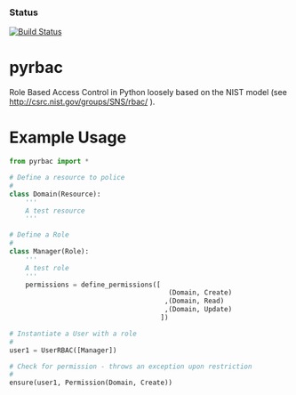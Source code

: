 ### Status
[![Build Status](https://travis-ci.org/jldupont/pyrbac.svg?branch=master)](https://travis-ci.org/jldupont/pyrbac)

pyrbac
======

Role Based Access Control in Python loosely based on the NIST model (see http://csrc.nist.gov/groups/SNS/rbac/ ).

Example Usage
=============

```python
from pyrbac import *

# Define a resource to police
#
class Domain(Resource):
    '''
    A test resource
    '''

# Define a Role
#
class Manager(Role):
    '''
    A test role
    '''
    permissions = define_permissions([
                                        (Domain, Create)
                                       ,(Domain, Read)
                                       ,(Domain, Update)
                                      ])

# Instantiate a User with a role
#
user1 = UserRBAC([Manager])

# Check for permission - throws an exception upon restriction
#                
ensure(user1, Permission(Domain, Create))
```